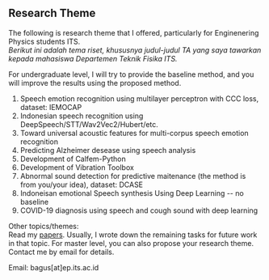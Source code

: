 ## Research Theme
The following is research theme that I offered, particularly for Enginenering Physics students ITS.  
*Berikut ini adalah tema riset, khususnya judul-judul TA yang saya tawarkan kepada mahasiswa Departemen Teknik Fisika ITS.*    

For undergraduate level, I will try to provide the baseline method, and you will improve the results using the proposed method.
 
1. Speech emotion recognition using multilayer perceptron with CCC loss, dataset: IEMOCAP
2. Indonesian speech recognition using DeepSpeech/STT/Wav2Vec2/Hubert/etc.
3. Toward universal acoustic features for multi-corpus speech emotion recognition
4. Predicting Alzheimer desease using speech analysis 
5. Development of Calfem-Python
6. Development of Vibration Toolbox  
7. Abnormal sound detection for predictive maitenance (the method is from you/your idea), dataset: DCASE
8. Indoneisan emotional Speech synthesis Using Deep Learning -- no baseline
9. COVID-19 diagnosis using speech and cough sound with deep learning


Other topics/themes:  
Read my [papers](https://scholar.google.co.jp/citations?user=xuiLAewAAAAJ&hl=en). Usually, I wrote down the remaining tasks for future work in that topic. 
For master level, you can also propose your research theme. Contact me by email for details.

Email: bagus[at]ep.its.ac.id
